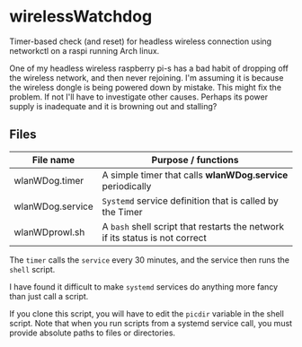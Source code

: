 # wirelessWatchdog
Timer-based check (and reset) for headless wireless connection using networkctl on a raspi running Arch linux.

One of my headless wireless raspberry pi-s has a bad habit of dropping off the wireless network, and then never rejoining. I'm assuming it is because the wireless dongle is being powered down by mistake. This might fix the problem. If not I'll have to investigate other causes. Perhaps its power supply is inadequate and it is browning out and stalling?

## Files

File name | Purpose / functions
----------|--------------------
wlanWDog.timer|A simple timer that calls **wlanWDog.service** periodically
wlanWDog.service| `Systemd` service definition that is called by the Timer 
wlanWDprowl.sh|A `bash` shell script that restarts the network if its status is not correct

The `timer` calls the `service` every 30 minutes, and the service then runs the `shell` script.

I have found it difficult to make `systemd` services do anything more fancy than just call a script. 

If you clone this script, you will have to edit the `picdir` variable in the shell script. Note that when you run scripts from a systemd service call, you must provide absolute paths to files or directories.
